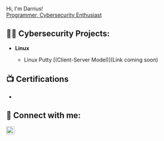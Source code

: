  Hi, I'm Darrius! <br/><a href="https://github.com/darrius251">Programmer, Cybersecurity Enthusiast </a>

<h2>👨‍💻 Cybersecurity Projects:</h2>

- <b> Linux </b>
  
  - Linux Putty [(Client-Server Model)](Link coming soon)

<h2>📺 Certifications </h2>

- 

<h2> 🤳 Connect with me:</h2>


[<img align="left" alt="Darrius Rubin | LinkedIn" width="22px" src="https://cdn.jsdelivr.net/npm/simple-icons@v3/icons/linkedin.svg" />][linkedin]



[Blog]: TBA 
[linkedin]: https://www.linkedin.com/in/darrius-rubin/



